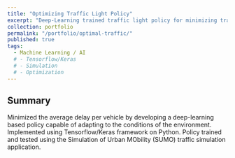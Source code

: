```yaml
---
title: "Optimizing Traffic Light Policy"
excerpt: "Deep-Learning trained traffic light policy for minimizing traffic tested in simulation, written in Python." #<br/><img src='/images/500x300.png'>"
collection: portfolio
permalink: "/portfolio/optimal-traffic/"
published: true
tags:
  - Machine Learning / AI
  # - Tensorflow/Keras
  # - Simulation
  # - Optimization
---
```


## Summary

Minimized the average delay per vehicle by developing a deep-learning based policy capable of adapting to the conditions of the environment. Implemented using Tensorflow/Keras framework on Python. Policy trained and tested using the Simulation of Urban MObility (SUMO) traffic simulation application. 